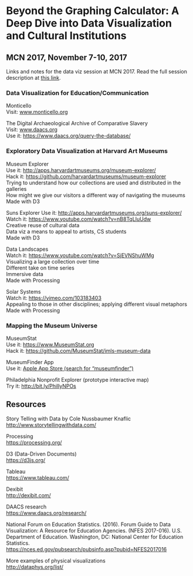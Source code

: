 # Beyond the Graphing Calculator: A Deep Dive into Data Visualization and Cultural Institutions
## MCN 2017, November 7-10, 2017

Links and notes for the data viz session at MCN 2017. Read the full session description at [this link](http://conference.mcn.edu/2017/profile.cfm?profile_name=session&master_key=518F5162-BDDB-85C9-4888-6EF21D6CD1C8&page_key=0244AE70-CFED-1DEC-42AB-9041A6F4885D&xtemplate&userLGNKEY=0).


### Data Visualization for Education/Communication 

Monticello  
Visit: www.monticello.org  

The Digital Archaeological Archive of Comparative Slavery  
Visit: www.daacs.org  
Use it: https://www.daacs.org/query-the-database/


### Exploratory Data Visualization at Harvard Art Museums 

Museum Explorer  
Use it: http://apps.harvardartmuseums.org/museum-explorer/  
Hack it: https://github.com/harvardartmuseums/museum-explorer    
Trying to understand how our collections are used and distributed in the galleries  
How might we give our visitors a different way of navigating the museums  
Made with D3  

Suns Explorer
Use it: http://apps.harvardartmuseums.org/suns-explorer/  
Watch it: https://www.youtube.com/watch?v=nB8TqLIuUdw  
Creative reuse of cultural data  
Data viz a means to appeal to artists, CS students  
Made with D3  

Data Landscapes  
Watch it: https://www.youtube.com/watch?v=SjEVNShuWMg    
Visualizing a large collection over time  
Different take on time series  
Immersive data  
Made with Processing  

Solar Systems  
Watch it: https://vimeo.com/103183403  
Appealing to those in other disciplines; applying different visual metaphors  
Made with Processing  


### Mapping the Museum Universe

MuseumStat  
Use it: https://www.MuseumStat.org  
Hack it: https://github.com/MuseumStat/imls-museum-data   

MuseumFinder App  
Use it: [Apple App Store (search for “museumfinder”)](https://itunes.apple.com/us/app/museumfinder/id1056778517)  

Philadelphia Nonprofit Explorer (prototype interactive map)  
Try it: http://bit.ly/PhillyNPOs  


## Resources
Story Telling with Data by Cole Nussbaumer Knaflic  
http://www.storytellingwithdata.com/ 

Processing  
https://processing.org/  

D3 (Data-Driven Documents)  
https://d3js.org/  

Tableau  
https://www.tableau.com/  

Dexibit  
http://dexibit.com/  

DAACS research  
https://www.daacs.org/research/

National Forum on Education Statistics. (2016). Forum Guide to Data Visualization: A Resource for Education Agencies. (NFES 2017-016). U.S. Department of Education. Washington, DC: National Center for Education Statistics.   
https://nces.ed.gov/pubsearch/pubsinfo.asp?pubid=NFES2017016

More examples of physical visualizations  
http://dataphys.org/list/

